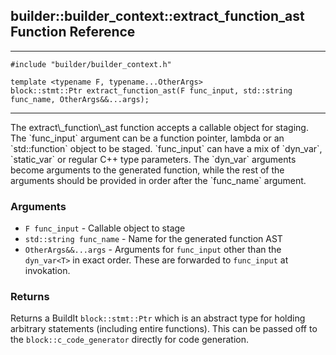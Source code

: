 ## builder::builder\_context::extract\_function\_ast Function Reference
<hr>
	
	#include "builder/builder_context.h"

	template <typename F, typename...OtherArgs>
	block::stmt::Ptr extract_function_ast(F func_input, std::string func_name, OtherArgs&&...args);
<hr>
The extract\_function\_ast function accepts a callable object for staging. The `func_input` argument can be a function pointer, lambda or an `std::function` object to be staged. `func_input` can have a mix of `dyn_var<T>`, `static_var<T>` or regular C++ type parameters. The `dyn_var<T>` arguments become arguments to the generated function, while the rest of the arguments should be provided in order after the `func_name` argument. 

### Arguments
- `F func_input` - Callable object to stage
- `std::string func_name` - Name for the generated function AST
- `OtherArgs&&...args` - Arguments for `func_input` other than the `dyn_var<T>` in exact order. These are forwarded to `func_input` at invokation. 


### Returns

Returns a BuildIt `block::stmt::Ptr` which is an abstract type for holding arbitrary statements (including entire functions). This can be passed off to the `block::c_code_generator` directly for code generation. 
